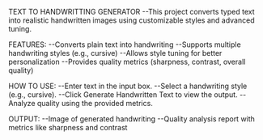 TEXT TO HANDWRITTING GENERATOR
--This project converts typed text into realistic handwritten images using customizable styles and advanced tuning.

FEATURES:
--Converts plain text into handwriting
--Supports multiple handwriting styles (e.g., cursive)
--Allows style tuning for better personalization
--Provides quality metrics (sharpness, contrast, overall quality)

HOW TO USE:
--Enter text in the input box.
--Select a handwriting style (e.g., cursive).
--Click Generate Handwritten Text to view the output.
--Analyze quality using the provided metrics.

OUTPUT:
--Image of generated handwriting
--Quality analysis report with metrics like sharpness and contrast

